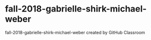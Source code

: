 # fall-2018-gabrielle-shirk-michael-weber
fall-2018-gabrielle-shirk-michael-weber created by GitHub Classroom
